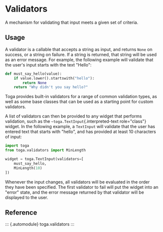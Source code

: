 # Validators

A mechanism for validating that input meets a given set of criteria.

## Usage

A validator is a callable that accepts a string as input, and returns
`None` on success, or a string on failure. If a string is returned, that
string will be used as an error message. For example, the following
example will validate that the user's input starts with the text
"Hello":

``` python
def must_say_hello(value):
    if value.lower().startswith("hello"):
        return None
    return "Why didn't you say hello?"
```

Toga provides built-in validators for a range of common validation
types, as well as some base classes that can be used as a starting point
for custom validators.

A list of validators can then be provided to any widget that performs
validation, such as the `~toga.TextInput`{.interpreted-text
role="class"} widget. In the following example, a `TextInput` will
validate that the user has entered text that starts with "hello", and
has provided at least 10 characters of input:

``` python
import toga
from toga.validators import MinLength

widget = toga.TextInput(validators=[
    must_say_hello,
    MinLength(10)
])
```

Whenever the input changes, all validators will be evaluated in the
order they have been specified. The first validator to fail will put the
widget into an "error" state, and the error message returned by that
validator will be displayed to the user.

## Reference

::: {.automodule}
toga.validators
:::
